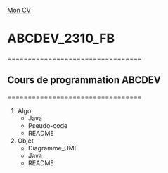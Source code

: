 [Mon CV](https://fbretonabcdev.github.io/Mon_CV/)

# ABCDEV_2310_FB
=================================
## Cours de programmation ABCDEV
=================================
1. Algo
    * Java
    * Pseudo-code
    * README
2. Objet
    * Diagramme_UML
    * Java
    * README
